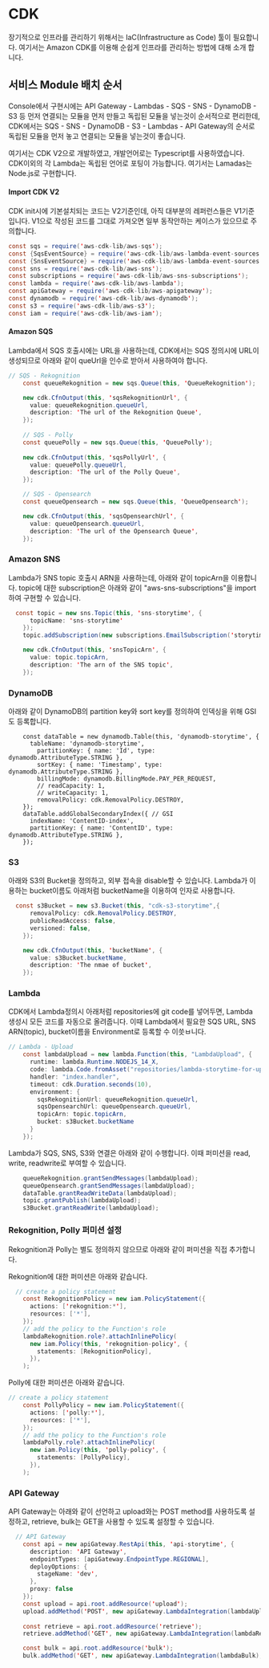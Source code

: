 # CDK

장기적으로 인프라를 관리하기 위해서는 IaC(Infrastructure as Code) 툴이 필요합니다. 여기서는 Amazon CDK를 이용해 순쉽게 인프라를 관리하는 방법에 대해 소개 합니다. 

## 서비스 Module 배치 순서 

Console에서 구현시에는 API Gateway - Lambdas - SQS - SNS - DynamoDB - S3 등 먼저 연결되는 모듈을 먼저 만들고 독립된 모듈을 넣는것이 순서적으로 편리한데, CDK에서는 SQS - SNS - DynamoDB - S3 - Lambdas - API Gateway의 순서로 독립된 모듈을 먼저 놓고 연결되는 모듈을 넣는것이 좋습니다. 

여기서는 CDK V2으로 개발하였고, 개발언어로는 Typescript를 사용하였습니다. CDK이외의 각 Lambda는 독립된 언어로 포팅이 가능합니다. 여기서는 Lamadas는 Node.js로 구현합니다. 

#### Import CDK V2

CDK init시에 기본설치되는 코드는 V2기준인데, 아직 대부분의 레퍼런스들은 V1기준입니다. V1으로 작성된 코드를 그대로 가져오면 일부 동작안하는 케이스가 있으므로 주의합니다. 

```java
const sqs = require('aws-cdk-lib/aws-sqs');
const {SqsEventSource} = require('aws-cdk-lib/aws-lambda-event-sources');
const {SnsEventSource} = require('aws-cdk-lib/aws-lambda-event-sources');
const sns = require('aws-cdk-lib/aws-sns');
const subscriptions = require('aws-cdk-lib/aws-sns-subscriptions');
const lambda = require('aws-cdk-lib/aws-lambda');
const apiGateway = require('aws-cdk-lib/aws-apigateway');
const dynamodb = require('aws-cdk-lib/aws-dynamodb');
const s3 = require('aws-cdk-lib/aws-s3');
const iam = require('aws-cdk-lib/aws-iam');
```

#### Amazon SQS

Lambda에서 SQS 호출시에는 URL을 사용하는데, CDK에서는 SQS 정의시에 URL이 생성되므로 아래와 같이 queUrl을 인수로 받아서 사용하여야 합니다. 

```java
// SQS - Rekognition
    const queueRekognition = new sqs.Queue(this, 'QueueRekognition');

    new cdk.CfnOutput(this, 'sqsRekognitionUrl', {
      value: queueRekognition.queueUrl,
      description: 'The url of the Rekognition Queue',
    });
    
    // SQS - Polly
    const queuePolly = new sqs.Queue(this, 'QueuePolly');
    
    new cdk.CfnOutput(this, 'sqsPollyUrl', {
      value: queuePolly.queueUrl,
      description: 'The url of the Polly Queue',
    });

    // SQS - Opensearch
    const queueOpensearch = new sqs.Queue(this, 'QueueOpensearch');

    new cdk.CfnOutput(this, 'sqsOpensearchUrl', {
      value: queueOpensearch.queueUrl,
      description: 'The url of the Opensearch Queue',
    });
```

### Amazon SNS

Lambda가 SNS topic 호출시 ARN을 사용하는데, 아래와 같이 topicArn을 이용합니다. topic에 대한 subscription은 아래와 같이 "aws-sns-subscriptions"을 import하여 구현할 수 있습니다. 

```java
  const topic = new sns.Topic(this, 'sns-storytime', {
      topicName: 'sns-storytime'
    });
    topic.addSubscription(new subscriptions.EmailSubscription('storytimebot21@gmail.com'));

    new cdk.CfnOutput(this, 'snsTopicArn', {
      value: topic.topicArn,
      description: 'The arn of the SNS topic',
    });
```

### DynamoDB

아래와 같이 DynamoDB의 partition key와 sort key를 정의하여 인덱싱을 위해 GSI도 등록합니다. 

``` DynamoDB
    const dataTable = new dynamodb.Table(this, 'dynamodb-storytime', {
      tableName: 'dynamodb-storytime',
        partitionKey: { name: 'Id', type: dynamodb.AttributeType.STRING },
        sortKey: { name: 'Timestamp', type: dynamodb.AttributeType.STRING },
        billingMode: dynamodb.BillingMode.PAY_PER_REQUEST,
        // readCapacity: 1,
        // writeCapacity: 1,
        removalPolicy: cdk.RemovalPolicy.DESTROY,
    });
    dataTable.addGlobalSecondaryIndex({ // GSI
      indexName: 'ContentID-index',
      partitionKey: { name: 'ContentID', type: dynamodb.AttributeType.STRING },
    });
```


### S3

아래와 S3의 Bucket을 정의하고, 외부 접속을 disable할 수 있습니다. Lambda가 이용하는 bucket이름도 아래처럼 bucketName을 이용하여 인자로 사용합니다. 

```java
  const s3Bucket = new s3.Bucket(this, "cdk-s3-storytime",{
      removalPolicy: cdk.RemovalPolicy.DESTROY,
      publicReadAccess: false,
      versioned: false,
    });

    new cdk.CfnOutput(this, 'bucketName', {
      value: s3Bucket.bucketName,
      description: 'The nmae of bucket',
    });
```

### Lambda

CDK에서 Lambda정의시 아래처럼 repositories에 git code를 넣어두면, Lambda 생성시 모든 코드를 자동으로 올려줍니다. 이때 Lambda에서 필요한 SQS URL, SNS ARN(topic), bucket이름을 Environment로 등록할 수 이씃ㅂ니다. 

```java
// Lambda - Upload
    const lambdaUpload = new lambda.Function(this, "LambdaUpload", {
      runtime: lambda.Runtime.NODEJS_14_X, 
      code: lambda.Code.fromAsset("repositories/lambda-storytime-for-upload"), 
      handler: "index.handler", 
      timeout: cdk.Duration.seconds(10),
      environment: {
        sqsRekognitionUrl: queueRekognition.queueUrl,
        sqsOpensearchUrl: queueOpensearch.queueUrl,
        topicArn: topic.topicArn,
        bucket: s3Bucket.bucketName
      }
    });  
```


Lambda가 SQS, SNS, S3와 연결은 아래와 같이 수행합니다. 이때 퍼미션을 read, write, readwrite로 부여할 수 있습니다. 

```java
    queueRekognition.grantSendMessages(lambdaUpload);
    queueOpensearch.grantSendMessages(lambdaUpload);
    dataTable.grantReadWriteData(lambdaUpload);
    topic.grantPublish(lambdaUpload);
    s3Bucket.grantReadWrite(lambdaUpload);
```

### Rekognition, Polly 퍼미션 설정 

Rekognition과 Polly는 별도 정의하지 않으므로 아래와 같이 퍼미션을 직접 추가합니다. 

Rekognition에 대한 퍼미션은 아래와 같습니다. 

```java
  // create a policy statement
    const RekognitionPolicy = new iam.PolicyStatement({
      actions: ['rekognition:*'],
      resources: ['*'],
    });
    // add the policy to the Function's role
    lambdaRekognition.role?.attachInlinePolicy(
      new iam.Policy(this, 'rekognition-policy', {
        statements: [RekognitionPolicy],
      }),
    );
```

Polly에 대한 퍼미션은 아래와 같습니다. 

```java
// create a policy statement
    const PollyPolicy = new iam.PolicyStatement({
      actions: ['polly:*'],
      resources: ['*'],
    });
    // add the policy to the Function's role
    lambdaPolly.role?.attachInlinePolicy(
      new iam.Policy(this, 'polly-policy', {
        statements: [PollyPolicy],
      }),
    );
````


### API Gateway

API Gateway는 아래와 같이 선언하고 upload와는 POST method를 사용하도록 설정하고, retrieve, bulk는 GET을 사용할 수 있도록 설정할 수 있습니다. 

```java
  // API Gateway
    const api = new apiGateway.RestApi(this, 'api-storytime', {
      description: 'API Gateway',
      endpointTypes: [apiGateway.EndpointType.REGIONAL],
      deployOptions: {
        stageName: 'dev',
      },
      proxy: false
    });    
    const upload = api.root.addResource('upload');
    upload.addMethod('POST', new apiGateway.LambdaIntegration(lambdaUpload)); 
    
    const retrieve = api.root.addResource('retrieve');
    retrieve.addMethod('GET', new apiGateway.LambdaIntegration(lambdaRetrieve)); 

    const bulk = api.root.addResource('bulk');
    bulk.addMethod('GET', new apiGateway.LambdaIntegration(lambdaBulk); 

```
